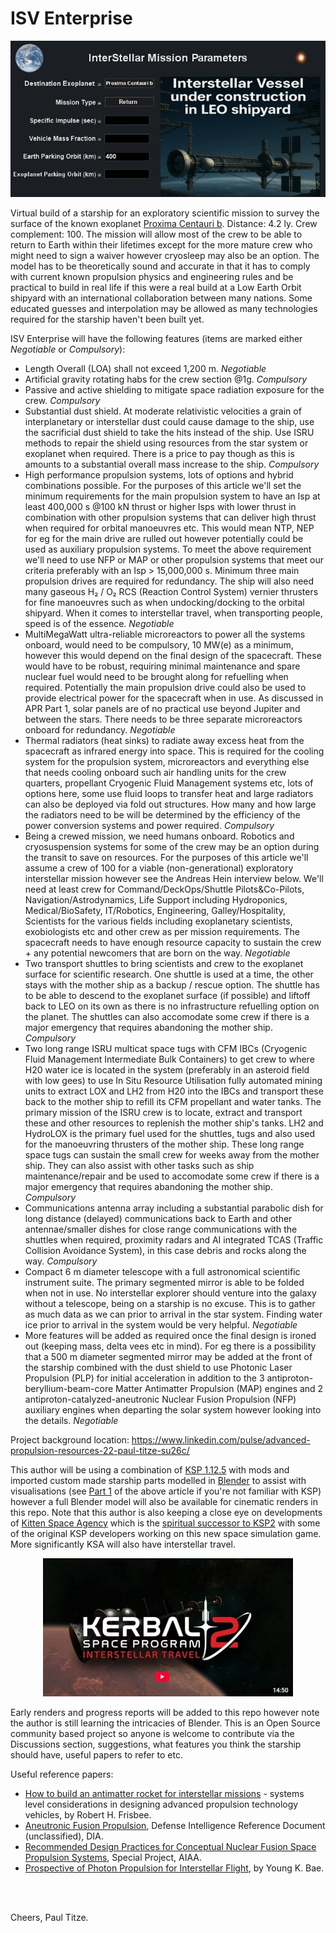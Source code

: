 # ISV Enterprise

<p align="center">
  <img src="ISVEnterpriseUC.jpg">
</p>

Virtual build of a starship for an exploratory scientific mission to survey the surface of the known exoplanet [Proxima Centauri b](https://en.wikipedia.org/wiki/Proxima_Centauri_b). Distance: 4.2 ly. Crew complement: 100. The mission will allow most of the crew to be able to return to Earth within their lifetimes except for the more mature crew who might need to sign a waiver however cryosleep may also be an option. The model has to be theoretically sound and accurate in that it has to comply with current known propulsion physics and engineering rules and be practical to build in real life if this were a real build at a Low Earth Orbit shipyard with an international collaboration between many nations. Some educated guesses and interpolation may be allowed as many technologies required for the starship haven't been built yet. 

ISV Enterprise will have the following features (items are marked either <I>Negotiable</I> or <I>Compulsory</I>):

- Length Overall (LOA) shall not exceed 1,200 m. <I>Negotiable</I>
- Artificial gravity rotating habs for the crew section @1g. <I>Compulsory</I>
- Passive and active shielding to mitigate space radiation exposure for the crew. <I>Compulsory</I>
- Substantial dust shield. At moderate relativistic velocities a grain of interplanetary or interstellar dust could cause damage to the ship, use the sacrificial dust shield to take the hits instead of the ship. Use ISRU methods to repair the shield using resources from the star system or exoplanet when required. There is a price to pay though as this is amounts to a substantial overall mass increase to the ship. <I>Compulsory</I>
- High performance propulsion systems, lots of options and hybrid combinations possible. For the purposes of this article we'll set the minimum requirements for the main propulsion system to have an Isp at least 400,000 s @100 kN thrust or higher Isps with lower thrust in combination with other propulsion systems that can deliver high thrust when required for orbital manoeuvres etc. This would mean NTP, NEP for eg for the main drive are rulled out however potentially could be used as auxiliary propulsion systems. To meet the above requirement we'll need to use NFP or MAP or other propulsion systems that meet our criteria preferably with an Isp > 15,000,000 s. Minimum three main propulsion drives are required for redundancy. The ship will also need many gaseous H₂ / O₂ RCS (Reaction Control System) vernier thrusters for fine manoeuvres such as when undocking/docking to the orbital shipyard. When it comes to interstellar travel, when transporting people, speed is of the essence. <I>Negotiable</I>
- MultiMegaWatt ultra-reliable microreactors to power all the systems onboard, would need to be compulsory, 10 MW(e) as a minimum, however this would depend on the final design of the spacecraft. These would have to be robust, requiring minimal maintenance and spare nuclear fuel would need to be brought along for refuelling when required. Potentially the main propulsion drive could also be used to provide electrical power for the spacecraft when in use. As discussed in APR Part 1, solar panels are of no practical use beyond Jupiter and between the stars. There needs to be three separate microreactors onboard for redundancy. <I>Negotiable</I>
- Thermal radiators (heat sinks) to radiate away excess heat from the spacecraft as infrared energy into space. This is required for the cooling system for the propulsion system, microreactors and everything else that needs cooling onboard such air handling units for the crew quarters, propellant Cryogenic Fluid Management systems etc, lots of options here, some use fluid loops to transfer heat and large radiators can also be deployed via fold out structures. How many and how large the radiators need to be will be determined by the efficiency of the power conversion systems and power required. <I>Compulsory</I>
- Being a crewed mission, we need humans onboard. Robotics and cryosuspension systems for some of the crew may be an option during the transit to save on resources. For the purposes of this article we'll assume a crew of 100 for a viable (non-generational) exploratory interstellar mission however see the Andreas Hein interview below. We'll need at least crew for Command/DeckOps/Shuttle Pilots&Co-Pilots, Navigation/Astrodynamics, Life Support including Hydroponics, Medical/BioSafety, IT/Robotics, Engineering, Galley/Hospitality, Scientists for the various fields including exoplanetary scientists, exobiologists etc and other crew as per mission requirements. The spacecraft needs to have enough resource capacity to sustain the crew + any potential newcomers that are born on the way. <I>Negotiable</I>
- Two transport shuttles to bring scientists and crew to the exoplanet surface for scientific research. One shuttle is used at a time, the other stays with the mother ship as a backup / rescue option. The shuttle has to be able to descend to the exoplanet surface (if possible) and liftoff back to LEO on its own as there is no infrastructure refuelling option on the planet. The shuttles can also accomodate some crew if there is a major emergency that requires abandoning the mother ship. <I>Compulsory</I>
- Two long range ISRU multicat space tugs with CFM IBCs (Cryogenic Fluid Management Intermediate Bulk Containers) to get crew to where H20 water ice is located in the system (preferably in an asteroid field with low gees) to use In Situ Resource Utilisation fully automated mining units to extract LOX and LH2 from H20 into the IBCs and transport these back to the mother ship to refill its CFM propellant and water tanks. The primary mission of the ISRU crew is to locate, extract and transport these and other resources to replenish the mother ship's tanks. LH2 and HydroLOX is the primary fuel used for the shuttles, tugs and also used for the manoeuvring thrusters of the mother ship. These long range space tugs can sustain the small crew for weeks away from the mother ship. They can also assist with other tasks such as ship maintenance/repair and be used to accomodate some crew if there is a major emergency that requires abandoning the mother ship. <I>Compulsory</I>
- Communications antenna array including a substantial parabolic dish for long distance (delayed) communications back to Earth and other antennae/smaller dishes for close range communications with the shuttles when required, proximity radars and AI integrated TCAS (Traffic Collision Avoidance System), in this case debris and rocks along the way. <I>Compulsory</I>
- Compact 6 m diameter telescope with a full astronomical scientific instrument suite. The primary segmented mirror is able to be folded when not in use. No interstellar explorer should venture into the galaxy without a telescope, being on a starship is no excuse. This is to gather as much data as we can prior to arrival in the star system. Finding water ice prior to arrival in the system would be very helpful. <I>Negotiable</I>
- More features will be added as required once the final design is ironed out (keeping mass, delta vees etc in mind). For eg there is a possibility that a 500 m diameter segmented mirror may be added at the front of the starship combined with the dust shield to use Photonic Laser Propulsion (PLP) for initial acceleration in addition to the 3 antiproton-beryllium-beam-core Matter Antimatter Propulsion (MAP) engines and 2 antiproton-catalyzed-aneutronic Nuclear Fusion Propulsion (NFP) auxiliary engines when departing the solar system however looking into the details. <I>Negotiable</I>

Project background location: https://www.linkedin.com/pulse/advanced-propulsion-resources-22-paul-titze-su26c/

This author will be using a combination of [KSP 1.12.5](https://store.steampowered.com/app/220200/Kerbal_Space_Program/) with mods and imported custom made starship parts modelled in [Blender](https://www.blender.org/) to assist with visualisations (see [Part 1](https://www.linkedin.com/pulse/advanced-propulsion-literature-paul-titze-9a57c/) of the above article if you're not familiar with KSP) however a full Blender model will also be available for cinematic renders in this repo. Note that this author is also keeping a close eye on developments of [Kitten Space Agency](https://kittenspaceagency.wiki.gg/) which is the [spiritual successor to KSP2](https://www.youtube.com/watch?v=DO11l8wNQNg) with some of the original KSP developers working on this new space simulation game. More significantly KSA will also have interstellar travel.

<p align="center">
<a href="https://www.youtube.com/watch?v=87ipqf0iV4c" target="_blank">
  <img src="KSP2YouTube.jpg" alt="Watch on YouTube" />
</a>
</p>

Early renders and progress reports will be added to this repo however note the author is still learning the intricacies of Blender. This is an Open Source community based project so anyone is welcome to contribute via the Discussions section, suggestions, what features you think the starship should have, useful papers to refer to etc.

Useful reference papers:
<BR>
- [How to build an antimatter rocket for interstellar missions](https://dataverse.jpl.nasa.gov/dataset.xhtml?persistentId=hdl:2014/38278) - systems level considerations in designing advanced propulsion technology vehicles, by Robert H. Frisbee.
- [Aneutronic Fusion Propulsion](https://www.dia.mil/FOIA/FOIA-Electronic-Reading-Room/FileId/170024/), Defense Intelligence Reference Document (unclassified), DIA.
- [Recommended Design Practices for Conceptual Nuclear Fusion Space Propulsion Systems](https://forum.nasaspaceflight.com/index.php?action=dlattach;topic=60353.0;attach=2280551), Special Project, AIAA.
- [Prospective of Photon Propulsion for Interstellar Flight](https://www.researchgate.net/publication/268423813_Prospective_of_Photon_Propulsion_for_Interstellar_Flight), by Young K. Bae.


<BR><BR>

Cheers, Paul Titze.

